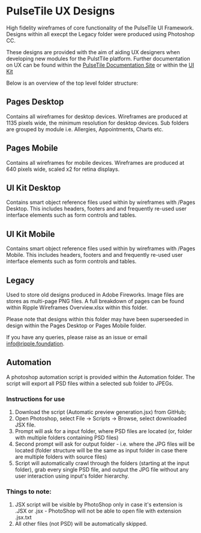 # PulseTile UX Designs

High fidelity wireframes of core functionality of the PulseTile UI Framework. Designs within all execpt the Legacy folder were produced using Photoshop CC. 

These designs are provided with the aim of aiding UX designers when developing new modules for the PulstTile platform. Further documentation on UX can be found within the [PulseTile Documentation Site](http://docs.pulsetile.com/index.html) or within the [UI Kit](http://showcase2.ripple.foundation/ui-kit.html)

Below is an overview of the top level folder structure:

## Pages Desktop

Contains all wireframes for desktop devices. Wireframes are produced at 1135 pixels wide, the minimum resolution for desktop devices. Sub folders are grouped by module i.e. Allergies, Appointments, Charts etc.

## Pages Mobile

Contains all wireframes for mobile devices. Wireframes are produced at 640 pixels wide, scaled x2 for retina displays.

## UI Kit Desktop

Contains smart object reference files used within by wireframes with /Pages Desktop. This includes headers, footers and and frequently re-used user interface elements such as form controls and tables.

## UI Kit Mobile

Contains smart object reference files used within by wireframes with /Pages Mobile. This includes headers, footers and and frequently re-used user interface elements such as form controls and tables.

## Legacy

Used to store old designs produced in Adobe Fireworks. Image files are stores as multi-page PNG files. A full breakdown of pages can be found within Ripple Wireframes Overview.xlsx within this folder.

Please note that designs within this folder may have been superseeded in design within the Pages Desktop or Pages Mobile folder.

If you have any queries, please raise as an issue or email info@ripple.foundation.

## Automation

A photoshop automation script is provided within the Automation folder. The script will export all PSD files within a selected sub folder to JPEGs.

### Instructions for use

1. Download the script (Automatic preview generation.jsx) from GitHub;
2. Open Photoshop, select File -> Scripts -> Browse, select downloaded JSX file. 
3. Prompt will ask for a input folder, where PSD files are located (or, folder with multiple folders containing PSD files)
4. Second prompt will ask for output folder - i.e. where the JPG files will be located (folder structure will be the same as input folder in case there are multiple folders with source files)
5. Script will automatically crawl through the folders (starting at the input folder), grab every single PSD file, and output the JPG file without any user interaction using input's folder hierarchy.

### Things to note: 

1. JSX script will be visible by PhotoShop only in case it's extension is .JSX or .jsx - PhotoShop will not be able to open file with extension .jsx.txt
2. All other files (not PSD) will be automatically skipped.

